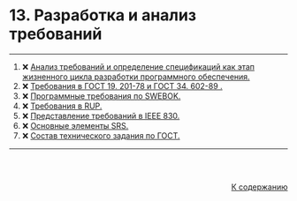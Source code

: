 #

<div id="md-top">
  <h1> 13. Разработка и анализ требований </h1>
</div>

<hr/>
<ol>
  <li>❌ <a href="#1"> Анализ требований и определение спецификаций как этап жизненного цикла разработки программного обеспечения. </a></li>
  <li>❌ <a href="#2"> Требования в ГОСТ 19. 201-78 и ГОСТ 34. 602-89 . </a></li>
  <li>❌ <a href="#3"> Программные требования по SWEBOK. </a></li>
  <li>❌ <a href="#4"> Требования в RUP. </a></li>
  <li>❌ <a href="#5"> Представление требований в IEEE 830. </a></li>
  <li>❌ <a href="#6"> Основные элементы SRS. </a></li>
  <li>❌ <a href="#7"> Состав технического задания по ГОСТ. </a></li>
</ol>
<hr/>
<br />

##

<p align="right"><a href="#md-top">К содержанию</a></p>
